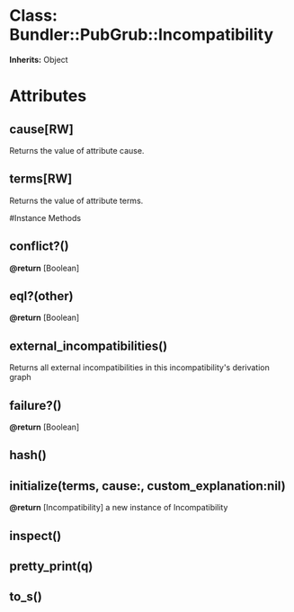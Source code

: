# Class: Bundler::PubGrub::Incompatibility
**Inherits:** Object
    



# Attributes
## cause[RW] [](#attribute-i-cause)
Returns the value of attribute cause.

## terms[RW] [](#attribute-i-terms)
Returns the value of attribute terms.


#Instance Methods
## conflict?() [](#method-i-conflict?)

**@return** [Boolean] 

## eql?(other) [](#method-i-eql?)

**@return** [Boolean] 

## external_incompatibilities() [](#method-i-external_incompatibilities)
Returns all external incompatibilities in this incompatibility's derivation
graph

## failure?() [](#method-i-failure?)

**@return** [Boolean] 

## hash() [](#method-i-hash)

## initialize(terms, cause:, custom_explanation:nil) [](#method-i-initialize)

**@return** [Incompatibility] a new instance of Incompatibility

## inspect() [](#method-i-inspect)

## pretty_print(q) [](#method-i-pretty_print)

## to_s() [](#method-i-to_s)

